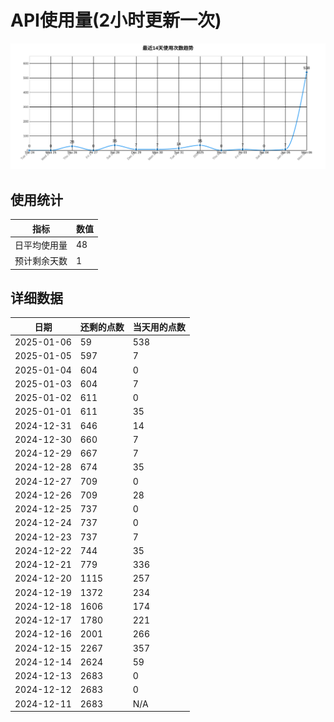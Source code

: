 # API使用量(2小时更新一次)



 ![走势图](./chart.svg)

## 使用统计

| 指标 | 数值 |
|------|------|
| 日平均使用量 | 48 |
| 预计剩余天数 | 1 |

## 详细数据

| 日期 | 还剩的点数 | 当天用的点数 |
|------|------------|-------------|
| 2025-01-06 | 59 | 538 |
| 2025-01-05 | 597 | 7 |
| 2025-01-04 | 604 | 0 |
| 2025-01-03 | 604 | 7 |
| 2025-01-02 | 611 | 0 |
| 2025-01-01 | 611 | 35 |
| 2024-12-31 | 646 | 14 |
| 2024-12-30 | 660 | 7 |
| 2024-12-29 | 667 | 7 |
| 2024-12-28 | 674 | 35 |
| 2024-12-27 | 709 | 0 |
| 2024-12-26 | 709 | 28 |
| 2024-12-25 | 737 | 0 |
| 2024-12-24 | 737 | 0 |
| 2024-12-23 | 737 | 7 |
| 2024-12-22 | 744 | 35 |
| 2024-12-21 | 779 | 336 |
| 2024-12-20 | 1115 | 257 |
| 2024-12-19 | 1372 | 234 |
| 2024-12-18 | 1606 | 174 |
| 2024-12-17 | 1780 | 221 |
| 2024-12-16 | 2001 | 266 |
| 2024-12-15 | 2267 | 357 |
| 2024-12-14 | 2624 | 59 |
| 2024-12-13 | 2683 | 0 |
| 2024-12-12 | 2683 | 0 |
| 2024-12-11 | 2683 | N/A |
